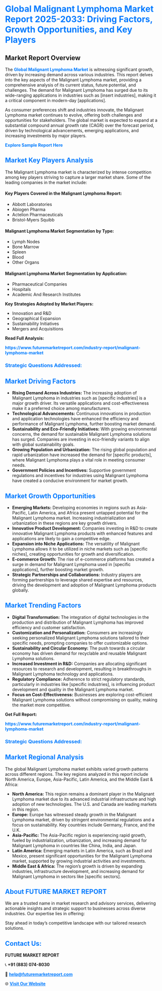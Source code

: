 <h1 style="color: #007BFF;">Global Malignant Lymphoma Market Report 2025-2033: Driving Factors, Growth Opportunities, and Key Players</h1>

<section id="overview">
<h2>Market Report Overview</h2>
<p>The <a href="https://www.futuremarketreport.com/industry-report/malignant-lymphoma-market" style="color: #007BFF; text-decoration: none;"><strong>Global Malignant Lymphoma Market</strong></a> is witnessing significant growth, driven by increasing demand across various industries. This report delves into the key aspects of the Malignant Lymphoma market, providing a comprehensive analysis of its current status, future potential, and challenges. The demand for Malignant Lymphoma has surged due to its wide-ranging applications in industries such as [insert industries], making it a critical component in modern-day [applications].</p>
<p>As consumer preferences shift and industries innovate, the Malignant Lymphoma market continues to evolve, offering both challenges and opportunities for stakeholders. The global market is expected to expand at a substantial compound annual growth rate (CAGR) over the forecast period, driven by technological advancements, emerging applications, and increasing investments by major players.</p>
</section>

<section id="overview">
<p><a href="https://www.futuremarketreport.com/request-sample/reportId=63615" style="color: #007BFF; text-decoration: none;"><strong>Explore Sample Report Here</strong></a></p>
</section>

<section id="key-players">
<h2 style="color: #007BFF;">Market Key Players Analysis</h2>
<p>The Malignant Lymphoma market is characterized by intense competition among key players striving to capture a larger market share. Some of the leading companies in the market include:</p>
<h4>Key Players Covered in the Malignant Lymphoma Report:</h4>
<ul><li>Abbott Laboratories</li><li>Abiogen Pharma</li><li>Actelion Pharmaceuticals</li><li>Bristol-Myers Squibb</li></ul>
<h4>Malignant Lymphoma Market Segmentation by Type:</h4>
<ul><li>Lymph Nodes</li><li>Bone Marrow</li><li>Spleen</li><li>Blood</li><li>Other Organs</li></ul>

<h4>Malignant Lymphoma Market Segmentation by Application:</h4>
<ul><li>Pharmaceutical Companies</li><li>Hospitals</li><li>Academic And Research Institutes</li></ul>
<p><strong>Key Strategies Adopted by Market Players:</strong></p>
<ul>
<li>Innovation and R&D</li>
<li>Geographical Expansion</li>
<li>Sustainability Initiatives</li>
<li>Mergers and Acquisitions</li>
</ul>
</section>

<section>
<p><strong>Read Full Analysis: </strong></p><a href="https://www.futuremarketreport.com/industry-report/malignant-lymphoma-market" style="color: #007BFF; text-decoration: none;"><strong>https://www.futuremarketreport.com/industry-report/malignant-lymphoma-market</strong></a>
<h3 style="color: #007BFF;">Strategic Questions Addressed:</h3>
</section>

<section id="driving-factors">
<h2 style="color: #007BFF;">Market Driving Factors</h2>
<ul>
<li><strong>Rising Demand Across Industries:</strong> The increasing adoption of Malignant Lymphoma in industries such as [specific industries] is a major growth driver. Its versatile applications and cost-effectiveness make it a preferred choice among manufacturers.</li>
<li><strong>Technological Advancements:</strong> Continuous innovations in production and application technologies have enhanced the efficiency and performance of Malignant Lymphoma, further boosting market demand.</li>
<li><strong>Sustainability and Eco-Friendly Initiatives:</strong> With growing environmental concerns, the demand for sustainable Malignant Lymphoma solutions has surged. Companies are investing in eco-friendly variants to align with global sustainability goals.</li>
<li><strong>Growing Population and Urbanization:</strong> The rising global population and rapid urbanization have increased the demand for [specific products], where Malignant Lymphoma plays a vital role in meeting consumer needs.</li>
<li><strong>Government Policies and Incentives:</strong> Supportive government regulations and incentives for industries using Malignant Lymphoma have created a conducive environment for market growth.</li>
</ul>
</section>

<section id="growth-opportunities">
<h2 style="color: #007BFF;">Market Growth Opportunities</h2>
<ul>
<li><strong>Emerging Markets:</strong> Developing economies in regions such as Asia-Pacific, Latin America, and Africa present untapped potential for the Malignant Lymphoma market. Increasing industrialization and urbanization in these regions are key growth drivers.</li>
<li><strong>Innovative Product Development:</strong> Companies investing in R&D to create innovative Malignant Lymphoma products with enhanced features and applications are likely to gain a competitive edge.</li>
<li><strong>Expansion into Niche Applications:</strong> The versatility of Malignant Lymphoma allows it to be utilized in niche markets such as [specific niches], creating opportunities for growth and diversification.</li>
<li><strong>E-commerce Growth:</strong> The rise of e-commerce platforms has created a surge in demand for Malignant Lymphoma used in [specific applications], further boosting market growth.</li>
<li><strong>Strategic Partnerships and Collaborations:</strong> Industry players are forming partnerships to leverage shared expertise and resources, driving the development and adoption of Malignant Lymphoma products globally.</li>
</ul>
</section>

<section id="trending-factors">
<h2 style="color: #007BFF;">Market Trending Factors</h2>
<ul>
<li><strong>Digital Transformation:</strong> The integration of digital technologies in the production and distribution of Malignant Lymphoma has improved efficiency and customer satisfaction.</li>
<li><strong>Customization and Personalization:</strong> Consumers are increasingly seeking personalized Malignant Lymphoma solutions tailored to their specific needs, prompting companies to offer customizable options.</li>
<li><strong>Sustainability and Circular Economy:</strong> The push towards a circular economy has driven demand for recyclable and reusable Malignant Lymphoma solutions.</li>
<li><strong>Increased Investment in R&D:</strong> Companies are allocating significant resources to research and development, resulting in breakthroughs in Malignant Lymphoma technology and applications.</li>
<li><strong>Regulatory Compliance:</strong> Adherence to strict regulatory standards, particularly in industries like [specific industries], is influencing product development and quality in the Malignant Lymphoma market.</li>
<li><strong>Focus on Cost-Effectiveness:</strong> Businesses are exploring cost-efficient Malignant Lymphoma solutions without compromising on quality, making the market more competitive.</li>
</ul>
</section>

<section>
<p><strong>Get Full Report: </strong></p><a href="https://www.futuremarketreport.com/industry-report/malignant-lymphoma-market" style="color: #007BFF; text-decoration: none;"><strong>https://www.futuremarketreport.com/industry-report/malignant-lymphoma-market</strong></a>
<h3 style="color: #007BFF;">Strategic Questions Addressed:</h3>
</section>


<section id="regional-analysis">
<h2 style="color: #007BFF;">Market Regional Analysis</h2>
<p>The global Malignant Lymphoma market exhibits varied growth patterns across different regions. The key regions analyzed in this report include North America, Europe, Asia-Pacific, Latin America, and the Middle East & Africa:</p>
<ul>
<li><strong>North America:</strong> This region remains a dominant player in the Malignant Lymphoma market due to its advanced industrial infrastructure and high adoption of new technologies. The U.S. and Canada are leading markets in this region.</li>
<li><strong>Europe:</strong> Europe has witnessed steady growth in the Malignant Lymphoma market, driven by stringent environmental regulations and a focus on sustainability. Key countries include Germany, France, and the U.K.</li>
<li><strong>Asia-Pacific:</strong> The Asia-Pacific region is experiencing rapid growth, fueled by industrialization, urbanization, and increasing demand for Malignant Lymphoma in countries like China, India, and Japan.</li>
<li><strong>Latin America:</strong> Emerging markets in Latin America, such as Brazil and Mexico, present significant opportunities for the Malignant Lymphoma market, supported by growing industrial activities and investments.</li>
<li><strong>Middle East & Africa:</strong> The region’s growth is driven by expanding industries, infrastructure development, and increasing demand for Malignant Lymphoma in sectors like [specific sectors].</li>
</ul>
</section>

<footer>
<h2 style="color: #007BFF;">About FUTURE MARKET REPORT</h2>
<p>We are a trusted name in market research and advisory services, delivering actionable insights and strategic support to businesses across diverse industries. Our expertise lies in offering:</p>

<p>Stay ahead in today’s competitive landscape with our tailored research solutions.</p>

<h2 style="color: #007BFF;">Contact Us:</h2>
<p><strong>FUTURE MARKET REPORT</strong></p>
<p>📞 <strong>+91 (883) 074-8030</strong></p>
<p>📧 <strong><a href="mailto:help@futuremarketreport.com" style="color: #007BFF;">help@futuremarketreport.com</a></strong></p>
<p>🌐 <strong><a href="https://www.futuremarketreport.com/" style="color: #007BFF;">Visit Our Website</a></strong></p>
</footer>